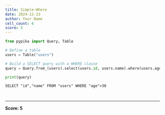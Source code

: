 ```yaml
---
title: Simple-Where
date: 2024-12-23
author: Your Name
cell_count: 6
score: 5
---
```


```python
from pypika import Query, Table
```


```python
# Define a table
users = Table("users")
```


```python
# Build a SELECT query with a WHERE clause
query = Query.from_(users).select(users.id, users.name).where(users.age > 30)
```


```python
print(query)
```

    SELECT "id","name" FROM "users" WHERE "age">30



```python

```


```python

```


---
**Score: 5**
